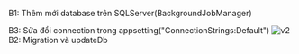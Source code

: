 B1: Thêm mới database trên SQLServer(BackgroundJobManager)

B3: Sửa đổi connection trong appsetting("ConnectionStrings:Default")
![v2](https://user-images.githubusercontent.com/39305573/156911590-2ee54c4c-4a96-4cde-b149-2b7d7f829c0c.PNG)
B2: Migration và updateDb
